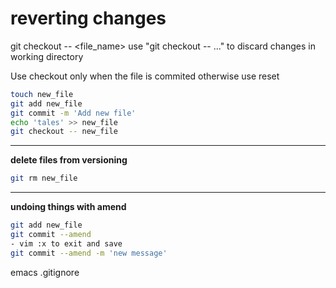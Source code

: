 reverting changes
=================

git checkout -- <file_name>
use "git checkout -- <file>..." to discard changes in working directory

Use checkout only when the file is commited otherwise use reset

```bash
touch new_file
git add new_file
git commit -m 'Add new file'
echo 'tales' >> new_file
git checkout -- new_file
```

---- 
**delete files from versioning**

```bash
git rm new_file
```
----

**undoing things with amend**
```bash
git add new_file
git commit --amend
- vim :x to exit and save
git commit --amend -m 'new message'
```

emacs .gitignore
